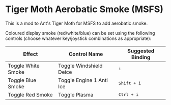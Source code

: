 # Tiger Moth Aerobatic Smoke (MSFS)

This is a mod to Ant's Tiger Moth for MSFS to add aerobatic smoke.

Coloured display smoke (red/white/blue) can be set using the following controls (choose whatever key/joystick combinations as appropriate):

Effect             | Control Name             | Suggested Binding
-------------------|--------------------------|-------------------------------------------
Toggle White Smoke | Toggle Windshield Deice  | <kbd>i</kbd>
Toggle Blue Smoke  | Toggle Engine 1 Anti Ice | <kbd><kbd>Shift</kbd> + <kbd>i</kbd></kbd>
Toggle Red Smoke   | Toggle Plasma            | <kbd><kbd>Ctrl</kbd> + <kbd>i</kbd></kbd>
